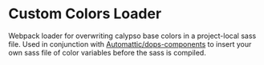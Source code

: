 # Custom Colors Loader

Webpack loader for overwriting calypso base colors in a project-local sass file. Used in conjunction with [Automattic/dops-components](https://github.com/Automattic/dops-components/) to insert your own sass file of color variables before the sass is compiled.
